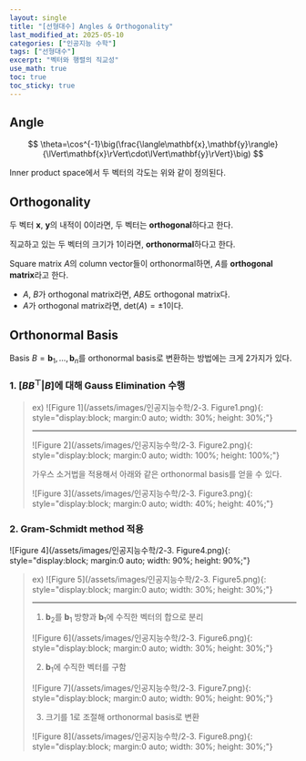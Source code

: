 ```yaml
---
layout: single
title: "[선형대수] Angles & Orthogonality"
last_modified_at: 2025-05-10
categories: ["인공지능 수학"]
tags: ["선형대수"]
excerpt: "벡터와 행렬의 직교성"
use_math: true
toc: true
toc_sticky: true
---
```


## Angle

$$
\theta=\cos^{-1}\big(\frac{\langle\mathbf{x},\mathbf{y}\rangle}{\lVert\mathbf{x}\rVert\cdot\lVert\mathbf{y}\rVert}\big)
$$

Inner product space에서 두 벡터의 각도는 위와 같이 정의된다.

## Orthogonality

두 벡터 $\mathbf{x}$, $\mathbf{y}$의 내적이 0이라면, 두 벡터는 **orthogonal**하다고 한다.

직교하고 있는 두 벡터의 크기가 1이라면, **orthonormal**하다고 한다.

Square matrix $A$의 column vector들이 orthonormal하면, $A$를 **orthogonal matrix**라고 한다.

- $A$, $B$가 orthogonal matrix라면, $AB$도 orthogonal matrix다.
- $A$가 orthogonal matrix라면, $\text{det}(A)=\pm1$이다.

## Orthonormal Basis

Basis $B={\mathbf{b}_1,\dots,\mathbf{b}_n}$를 orthonormal basis로 변환하는 방법에는 크게 2가지가 있다.

### 1. $[BB^\top\vert B]$에 대해 Gauss Elimination 수행

> ex) ![Figure 1](/assets/images/인공지능수학/2-3. Figure1.png){: style="display:block; margin:0 auto; width: 30%; height: 30%;"}
>
> ---
> ![Figure 2](/assets/images/인공지능수학/2-3. Figure2.png){: style="display:block; margin:0 auto; width: 100%; height: 100%;"}
>
> 가우스 소거법을 적용해서 아래와 같은 orthonormal basis를 얻을 수 있다.
> 
> ![Figure 3](/assets/images/인공지능수학/2-3. Figure3.png){: style="display:block; margin:0 auto; width: 40%; height: 40%;"}

### 2. Gram-Schmidt method 적용

![Figure 4](/assets/images/인공지능수학/2-3. Figure4.png){: style="display:block; margin:0 auto; width: 90%; height: 90%;"}

> ex) ![Figure 5](/assets/images/인공지능수학/2-3. Figure5.png){: style="display:block; margin:0 auto; width: 30%; height: 30%;"}
>
> ---
> 1. $\mathbf{b}_2$를 $\mathbf{b}_1$ 방향과 $\mathbf{b}_1$에 수직한 벡터의 합으로 분리
>
> ![Figure 6](/assets/images/인공지능수학/2-3. Figure6.png){: style="display:block; margin:0 auto; width: 30%; height: 30%;"}
> 
> 2. $\mathbf{b}_1$에 수직한 벡터를 구함
>
> ![Figure 7](/assets/images/인공지능수학/2-3. Figure7.png){: style="display:block; margin:0 auto; width: 90%; height: 90%;"}
> 
> 3. 크기를 1로 조절해 orthonormal basis로 변환
>
> ![Figure 8](/assets/images/인공지능수학/2-3. Figure8.png){: style="display:block; margin:0 auto; width: 30%; height: 30%;"}
